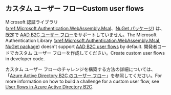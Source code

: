 ## <a name="custom-user-flows"></a><span data-ttu-id="bcd1e-101">カスタム ユーザー フロー</span><span class="sxs-lookup"><span data-stu-id="bcd1e-101">Custom user flows</span></span>

<span data-ttu-id="bcd1e-102">Microsoft 認証ライブラリ (<xref:Microsoft.Authentication.WebAssembly.Msal>、[NuGet パッケージ](https://www.nuget.org/packages/Microsoft.Authentication.WebAssembly.Msal/)) は、既定で [AAD B2C ユーザー フロー](/azure/active-directory-b2c/user-flow-overview)をサポートしていません。</span><span class="sxs-lookup"><span data-stu-id="bcd1e-102">The Microsoft Authentication Library (<xref:Microsoft.Authentication.WebAssembly.Msal>, [NuGet package](https://www.nuget.org/packages/Microsoft.Authentication.WebAssembly.Msal/)) doesn't support [AAD B2C user flows](/azure/active-directory-b2c/user-flow-overview) by default.</span></span> <span data-ttu-id="bcd1e-103">開発者コードでカスタム ユーザー フローを作成してください。</span><span class="sxs-lookup"><span data-stu-id="bcd1e-103">Create custom user flows in developer code.</span></span>

<span data-ttu-id="bcd1e-104">カスタム ユーザー フローのチャレンジを構築する方法の詳細については、「[Azure Active Directory B2C のユーザー フロー](/azure/active-directory-b2c/user-flow-overview)」を参照してください。</span><span class="sxs-lookup"><span data-stu-id="bcd1e-104">For more information on how to build a challenge for a custom user flow, see [User flows in Azure Active Directory B2C](/azure/active-directory-b2c/user-flow-overview).</span></span>
